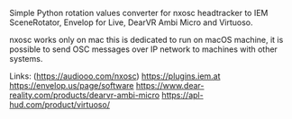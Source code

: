 Simple Python rotation values converter for nxosc headtracker to IEM SceneRotator, Envelop for Live, DearVR Ambi Micro and Virtuoso. 

nxosc works only on mac this is dedicated to run on macOS machine, it is possible to send OSC messages over IP network to machines with other systems.

Links:
(https://audiooo.com/nxosc)
https://plugins.iem.at
https://envelop.us/page/software
https://www.dear-reality.com/products/dearvr-ambi-micro
https://apl-hud.com/product/virtuoso/
